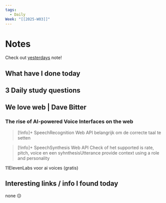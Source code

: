 ```yaml
---
tags:
  - Daily
Week: "[[2025-W03]]"
---
```


# Notes

Check out [yesterdays](2025-01-16) note!

## What have I done today

## 3 Daily study questions

## We love web | Dave Bitter

### The rise of AI-powered Voice Interfaces on the web

> [!info]+ SpeechRecognition Web API
> belangrijk om de correcte taal te setten

> [!info]+ SpeechSynthesis Web API
> Check of het supported is
> rate, pitch, voice en een syhnthesisUtterance
> provide context using a role and personality

11ElevenLabs voor ai voices (gratis)

## Interesting links / info I found today

none 😔
